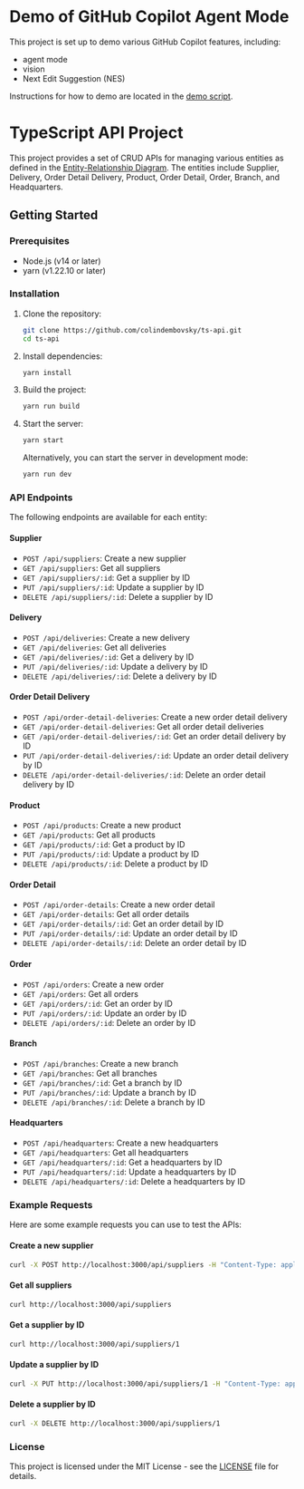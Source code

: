 # Demo of GitHub Copilot Agent Mode

This project is set up to demo various GitHub Copilot features, including:
- agent mode
- vision
- Next Edit Suggestion (NES)

Instructions for how to demo are located in the [demo script](./docs/demo-script.md).

# TypeScript API Project

This project provides a set of CRUD APIs for managing various entities as defined in the  [Entity-Relationship Diagram](./ERD.png). The entities include Supplier, Delivery, Order Detail Delivery, Product, Order Detail, Order, Branch, and Headquarters.

## Getting Started

### Prerequisites

- Node.js (v14 or later)
- yarn (v1.22.10 or later)

### Installation

1. Clone the repository:
   ```sh
   git clone https://github.com/colindembovsky/ts-api.git
   cd ts-api
   ```

2. Install dependencies:
   ```sh
   yarn install
   ```

3. Build the project:
   ```sh
   yarn run build
   ```

4. Start the server:
   ```sh
   yarn start
   ```

   Alternatively, you can start the server in development mode:
   ```sh
   yarn run dev
   ```

### API Endpoints

The following endpoints are available for each entity:

#### Supplier

- `POST /api/suppliers`: Create a new supplier
- `GET /api/suppliers`: Get all suppliers
- `GET /api/suppliers/:id`: Get a supplier by ID
- `PUT /api/suppliers/:id`: Update a supplier by ID
- `DELETE /api/suppliers/:id`: Delete a supplier by ID

#### Delivery

- `POST /api/deliveries`: Create a new delivery
- `GET /api/deliveries`: Get all deliveries
- `GET /api/deliveries/:id`: Get a delivery by ID
- `PUT /api/deliveries/:id`: Update a delivery by ID
- `DELETE /api/deliveries/:id`: Delete a delivery by ID

#### Order Detail Delivery

- `POST /api/order-detail-deliveries`: Create a new order detail delivery
- `GET /api/order-detail-deliveries`: Get all order detail deliveries
- `GET /api/order-detail-deliveries/:id`: Get an order detail delivery by ID
- `PUT /api/order-detail-deliveries/:id`: Update an order detail delivery by ID
- `DELETE /api/order-detail-deliveries/:id`: Delete an order detail delivery by ID

#### Product

- `POST /api/products`: Create a new product
- `GET /api/products`: Get all products
- `GET /api/products/:id`: Get a product by ID
- `PUT /api/products/:id`: Update a product by ID
- `DELETE /api/products/:id`: Delete a product by ID

#### Order Detail

- `POST /api/order-details`: Create a new order detail
- `GET /api/order-details`: Get all order details
- `GET /api/order-details/:id`: Get an order detail by ID
- `PUT /api/order-details/:id`: Update an order detail by ID
- `DELETE /api/order-details/:id`: Delete an order detail by ID

#### Order

- `POST /api/orders`: Create a new order
- `GET /api/orders`: Get all orders
- `GET /api/orders/:id`: Get an order by ID
- `PUT /api/orders/:id`: Update an order by ID
- `DELETE /api/orders/:id`: Delete an order by ID

#### Branch

- `POST /api/branches`: Create a new branch
- `GET /api/branches`: Get all branches
- `GET /api/branches/:id`: Get a branch by ID
- `PUT /api/branches/:id`: Update a branch by ID
- `DELETE /api/branches/:id`: Delete a branch by ID

#### Headquarters

- `POST /api/headquarters`: Create a new headquarters
- `GET /api/headquarters`: Get all headquarters
- `GET /api/headquarters/:id`: Get a headquarters by ID
- `PUT /api/headquarters/:id`: Update a headquarters by ID
- `DELETE /api/headquarters/:id`: Delete a headquarters by ID

### Example Requests

Here are some example requests you can use to test the APIs:

#### Create a new supplier

```sh
curl -X POST http://localhost:3000/api/suppliers -H "Content-Type: application/json" -d '{"deliveryId": 1, "deliveryDate": "2023-01-01", "supplierId": 1}'
```

#### Get all suppliers

```sh
curl http://localhost:3000/api/suppliers
```

#### Get a supplier by ID

```sh
curl http://localhost:3000/api/suppliers/1
```

#### Update a supplier by ID

```sh
curl -X PUT http://localhost:3000/api/suppliers/1 -H "Content-Type: application/json" -d '{"deliveryId": 1, "deliveryDate": "2023-01-02", "supplierId": 1}'
```

#### Delete a supplier by ID

```sh
curl -X DELETE http://localhost:3000/api/suppliers/1
```

### License

This project is licensed under the MIT License - see the [LICENSE](LICENSE) file for details.
